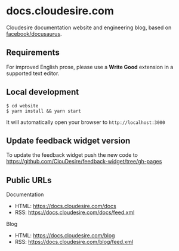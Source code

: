 # docs.cloudesire.com

Cloudesire documentation website and engineering blog, based on
[facebook/docusaurus](https://docusaurus.io/).

## Requirements

For improved English prose, please use a **Write Good** extension in a supported
text editor.

## Local development

```
$ cd website
$ yarn install && yarn start
```

It will automatically open your browser to `http://localhost:3000`

## Update feedback widget version

To update the feedback widget push the new code to
https://github.com/ClouDesire/feedback-widget/tree/gh-pages

## Public URLs

Documentation

- HTML: https://docs.cloudesire.com/docs
- RSS: https://docs.cloudesire.com/docs/feed.xml

Blog

- HTML: https://docs.cloudesire.com/blog
- RSS: https://docs.cloudesire.com/blog/feed.xml
